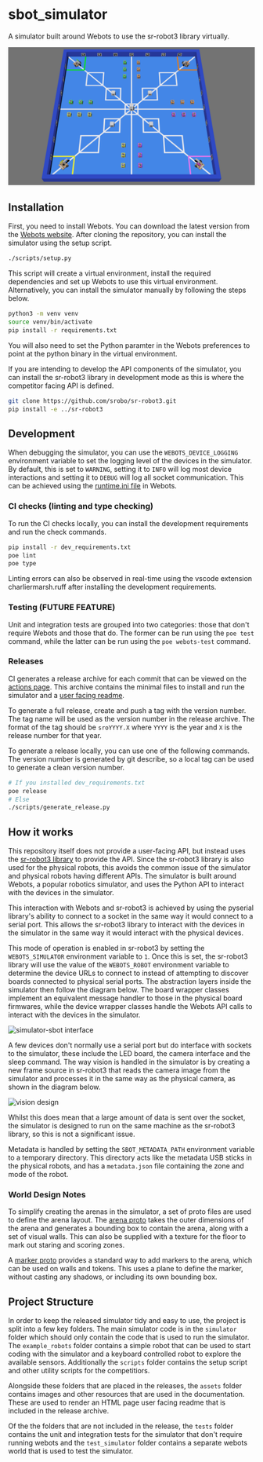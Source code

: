 # sbot_simulator
A simulator built around Webots to use the sr-robot3 library virtually.

![sbot_simulator](assets/arena_overview.png)

## Installation

First, you need to install Webots. You can download the latest version from the [Webots website](https://cyberbotics.com/#download).
After cloning the repository, you can install the simulator using the setup script.
```bash
./scripts/setup.py
```
This script will create a virtual environment, install the required dependencies and set up Webots to use this virtual environment.
Alternatively, you can install the simulator manually by following the steps below.
```bash
python3 -m venv venv
source venv/bin/activate
pip install -r requirements.txt
```
You will also need to set the Python paramter in the Webots preferences to point at the python binary in the virtual environment.

If you are intending to develop the API components of the simulator, you can install the sr-robot3 library in development mode as this is where the competitor facing API is defined.
```bash
git clone https://github.com/srobo/sr-robot3.git
pip install -e ../sr-robot3
```

## Development

When debugging the simulator, you can use the `WEBOTS_DEVICE_LOGGING` environment variable to set the logging level of the devices in the simulator.
By default, this is set to `WARNING`, setting it to `INFO` will log most device interactions and setting it to `DEBUG` will log all socket communication.
This can be achieved using the [runtime.ini file](https://cyberbotics.com/doc/guide/controller-programming#environment-variables) in Webots.

### CI checks (linting and type checking)
To run the CI checks locally, you can install the development requirements and run the check commands.
```bash
pip install -r dev_requirements.txt
poe lint
poe type
```

Linting errors can also be observed in real-time using the vscode extension charliermarsh.ruff after installing the development requirements.

### Testing (__FUTURE FEATURE__)

Unit and integration tests are grouped into two categories: those that don't require Webots and those that do.
The former can be run using the `poe test` command, while the latter can be run using the `poe webots-test` command.

### Releases

CI generates a release archive for each commit that can be viewed on the [actions page](https://github.com/sourcebots/sbot_simulator/actions/workflows/check.yml).
This archive contains the minimal files to install and run the simulator and a [user facing readme](assets/user_readme.md).

To generate a full release, create and push a tag with the version number.
The tag name will be used as the version number in the release archive.
The format of the tag should be `sroYYYY.X` where `YYYY` is the year and `X` is the release number for that year.

To generate a release locally, you can use one of the following commands. The version number is generated by git describe, so a local tag can be used to generate a clean version number.
```bash
# If you installed dev_requirements.txt
poe release
# Else
./scripts/generate_release.py
```

## How it works

This repository itself does not provide a user-facing API, but instead uses the [sr-robot3 library](https://github.com/srobo/sr-robot3) to provide the API.
Since the sr-robot3 library is also used for the physical robots, this avoids the common issue of the simulator and physical robots having different APIs.
The simulator is built around Webots, a popular robotics simulator, and uses the Python API to interact with the devices in the simulator.

This interaction with Webots and sr-robot3 is achieved by using the pyserial library's ability to connect to a socket in the same way it would connect to a serial port. This allows the sr-robot3 library to interact with the devices in the simulator in the same way it would interact with the physical devices.

This mode of operation is enabled in sr-robot3 by setting the `WEBOTS_SIMULATOR` environment variable to `1`. Once this is set, the sr-robot3 library will use the value of the `WEBOTS_ROBOT` environment variable to determine the device URLs to connect to instead of attempting to discover boards connected to physical serial ports. The abstraction layers inside the simulator then follow the diagram below. The board wrapper classes implement an equivalent message handler to those in the physical board firmwares, while the device wrapper classes handle the Webots API calls to interact with the devices in the simulator.

![simulator-sbot interface](assets/simulator-design.png)

A few devices don't normally use a serial port but do interface with sockets to the simulator, these include the LED board, the camera interface and the sleep command. The way vision is handled in the simulator is by creating a new frame source in sr-robot3 that reads the camera image from the simulator and processes it in the same way as the physical camera, as shown in the diagram below.

![vision design](assets/vision-interface.png)

Whilst this does mean that a large amount of data is sent over the socket, the simulator is designed to run on the same machine as the sr-robot3 library, so this is not a significant issue.

Metadata is handled by setting the `SBOT_METADATA_PATH` environment variable to a temporary directory. This directory acts like the metadata USB sticks in the physical robots, and has a `metadata.json` file containing the zone and mode of the robot.

### World Design Notes

To simplify creating the arenas in the simulator, a set of proto files are used to define the arena layout.
The [arena proto](simulator/protos/arena/Arena.proto) takes the outer dimensions of the arena and generates a bounding box to contain the arena, along with a set of visual walls.
This can also be supplied with a texture for the floor to mark out staring and scoring zones.

A [marker proto](simulator/protos/props/Marker.proto) provides a standard way to add markers to the arena, which can be used on walls and tokens.
This uses a plane to define the marker, without casting any shadows, or including its own bounding box.

## Project Structure

In order to keep the released simulator tidy and easy to use, the project is split into a few key folders. The main simulator code is in the `simulator` folder which should only contain the code that is used to run the simulator. The `example_robots` folder contains a simple robot that can be used to start coding with the simulator and a keyboard controlled robot to explore the available sensors. Additionally the `scripts` folder contains the setup script and other utility scripts for the competitiors.

Alongside these folders that are placed in the releases, the `assets` folder contains images and other resources that are used in the documentation. These are used to render an HTML page user facing readme that is included in the release archive.

Of the the folders that are not included in the release, the `tests` folder contains the unit and integration tests for the simulator that don't require running webots and the `test_simulator` folder contains a separate webots world that is used to test the simulator.

